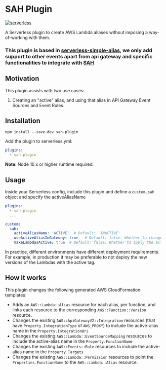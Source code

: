 # SAH Plugin

[![serverless][sls-image]][sls-url]

A Serverless plugin to create AWS Lambda aliases without imposing a way-of-working with them.

### This plugin is based in [serverless-simple-alias](https://github.com/digio/serverless-simple-alias), we only add support to other events apart from api gateway and specific functionalities to integrate with [SAH](https://github.com/FSHLL/sah)

## Motivation

This plugin assists with two use cases:
1. Creating an "active" alias, and using that alias in API Gateway Event Sources and Event Rules.

## Installation

```
npm install --save-dev sah-plugin
```

Add the plugin to serverless.yml:

```yaml
plugins:
  - sah-plugin
```

**Note**: Node 10.x or higher runtime required.

## Usage

Inside your Serverless config, include this plugin and define a `custom.sah` object and specify the activeAliasName

```yaml
plugins:
  - sah-plugin
  ...

custom:
  sah:
    activeAliasName: 'ACTIVE'  # Default: 'INACTIVE'
    useActiveAliasInGateway: true   # Default: false. Whether to change API Gateway to target the active alias or not
    makeLambdasActive: true  # Default: false. Whether to apply the active alias to the lambdas that are being deployed now. Could vary per environment.
```

In practice, different environments have different deployment requirements. For example, in production it
may be preferable to not deploy the new versions of the Lambdas with the active tag.

## How it works

This plugin changes the following generated AWS CloudFormation templates:
- Adds an `AWS::Lambda::Alias` resource for each alias, per function, and links each resource to the corresponding `AWS::Function::Version` resource.
- Changes the existing `AWS::ApiGatewayV2::Integration` resources (that have `Property.IntegrationType` of `AWS_PROXY`) to
  include the active-alias name in the `Property.IntegrationUri`
- Changes the existing `AWS::Lambda::EventSourceMapping` resources to include the active-alias name in the `Property.FunctionName`
- Changes the existing `AWS::Events::Rule` resources to include the active-alias name in the `Property.Targets`
- Changes the existing `AWS::Lambda::Permission` resources to point the `Properties.FunctionName` to the `AWS::Lambda::Alias` resource.

[sls-image]: http://public.serverless.com/badges/v3.svg
[sls-url]: http://www.serverless.com
